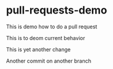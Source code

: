 # pull-requests-demo
This is demo how to do a pull request

This is to deom current behavior


This is yet another change


Another commit on another branch